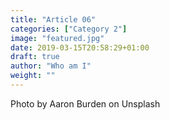 ```yaml
---
title: "Article 06"
categories: ["Category 2"]
image: "featured.jpg"
date: 2019-03-15T20:58:29+01:00
draft: true
author: "Who am I"
weight: ""
---
```


Photo by Aaron Burden on Unsplash


